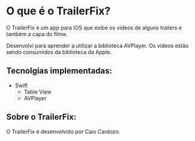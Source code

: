 O que é o TrailerFix?
=====================

O TrailerFix é um app para IOS que exibe os videos de alguns trailers e também a capa do filme.

Desenvolvi para aprender a utilizar a biblioteca AVPlayer.
Os vídeos estão sendo consumidos da biblioteca da Apple.


## Tecnolgias implementadas:

- Swift
  - Table View
  - AVPlayer 


## Sobre o TrailerFix:
O TrailerFix é desenvolvido por Caio Cardozo.
